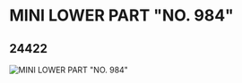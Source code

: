 # MINI LOWER PART "NO. 984"
## 24422
![MINI LOWER PART "NO. 984"](https://lc-www-live-s.legocdn.com/media/bricks/5/2/6132664.jpg)